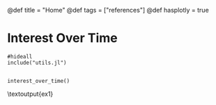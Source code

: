 @def title = "Home"
@def tags = ["references"]
@def hasplotly = true



<!--
# Recent References


```julia:references
#hideall
include("utils.jl")



load_references()
```

\textoutput{references}
-->

# Interest Over Time

```julia:ex1
#hideall
include("utils.jl")


interest_over_time()
```

\textoutput{ex1}

